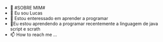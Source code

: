 - 👋 #SOBRE MIM#
- 👀 Eu sou Lucas 
- 🌱 Estou enteressado em aprender a programar
- 💞️Eu estou aprendendo a programar recentemente a linguagem de java script e scrath
- 📫 How to reach me ...

<!---
Lucas100qrp/Lucas100qrp is a ✨ special ✨ repository because its `README.md` (this file) appears on your GitHub profile.
You can click the Preview link to take a look at your changes.
